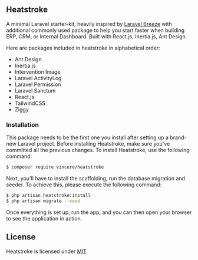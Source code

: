 ## Heatstroke
A minimal Laravel starter-kit, heavily inspired by [Laravel Breeze](https://laravel.com/docs/master/starter-kits#laravel-breeze) with additional commonly used package to help you start faster when building ERP, CRM, or Internal Dashboard. Built with React.js, Inertia.js, Ant Design.

Here are packages included in heatstroke in alphabetical order:
* Ant Design
* Inertia.js
* Intervention Image
* Laravel ActivityLog
* Laravel Permission
* Laravel Sanctum
* React.js
* TailwindCSS
* Ziggy

### Installation
This package needs to be the first one you install after setting up a brand-new Laravel project. Before installing Heatstroke, make sure you've committed all the previous changes. To install Heatstroke, use the following command:

```bash
$ composer require vincere/heatstroke
```
Next, you'll have to install the scaffolding, run the database migration and seeder. To achieve this, please execute the following command:
```bash
$ php artisan heatstroke:install
$ php artisan migrate --seed
```

Once everything is set up, run the app, and you can then open your browser to see the application in action.

## License
Heatstroke is licensed under [MIT](./LICENSE)
